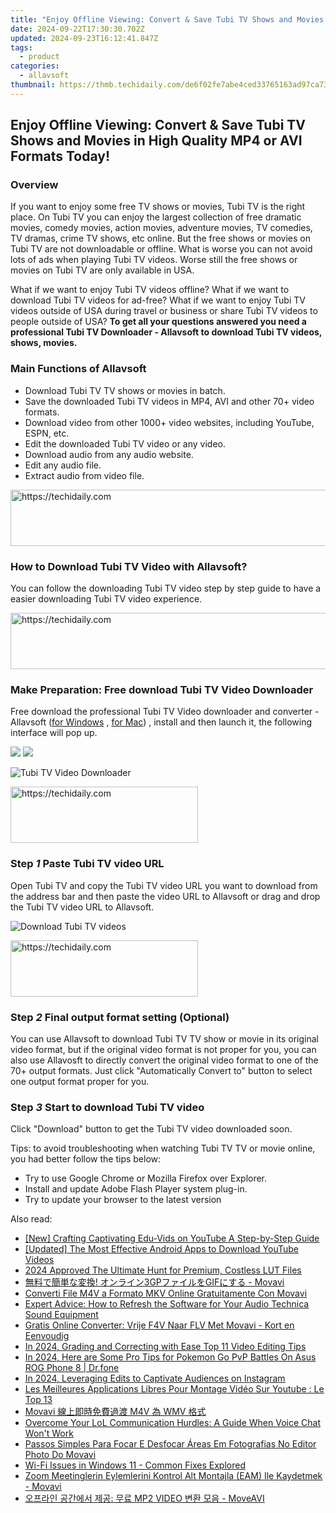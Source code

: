 ```yaml
---
title: "Enjoy Offline Viewing: Convert & Save Tubi TV Shows and Movies in High Quality MP4 or AVI Formats Today!"
date: 2024-09-22T17:30:30.702Z
updated: 2024-09-23T16:12:41.847Z
tags:
  - product
categories:
  - allavsoft
thumbnail: https://thmb.techidaily.com/de6f02fe7abe4ced33765163ad97ca736d4fe362eb73d4850ee3f18065b24c2f.jpg
---
```


## Enjoy Offline Viewing: Convert & Save Tubi TV Shows and Movies in High Quality MP4 or AVI Formats Today!

### Overview

If you want to enjoy some free TV shows or movies, Tubi TV is the right place. On Tubi TV you can enjoy the largest collection of free dramatic movies, comedy movies, action movies, adventure movies, TV comedies, TV dramas, crime TV shows, etc online. But the free shows or movies on Tubi TV are not downloadable or offline. What is worse you can not avoid lots of ads when playing Tubi TV videos. Worse still the free shows or movies on Tubi TV are only available in USA.

What if we want to enjoy Tubi TV videos offline? What if we want to download Tubi TV videos for ad-free? What if we want to enjoy Tubi TV videos outside of USA during travel or business or share Tubi TV videos to people outside of USA? **To get all your questions answered you need a professional Tubi TV Downloader - Allavsoft to download Tubi TV videos, shows, movies.**

### Main Functions of Allavsoft

* Download Tubi TV TV shows or movies in batch.
* Save the downloaded Tubi TV videos in MP4, AVI and other 70+ video formats.
* Download video from other 1000+ video websites, including YouTube, ESPN, etc.
* Edit the downloaded Tubi TV video or any video.
* Download audio from any audio website.
* Edit any audio file.
* Extract audio from video file.

<!-- affiliate ads begin -->
<a href="https://aligracehair.sjv.io/c/5597632/1902294/19272" target="_top" id="1902294">
  <img src="//a.impactradius-go.com/display-ad/19272-1902294" border="0" alt="https://techidaily.com" width="728" height="90"/>
</a>
<img height="0" width="0" src="https://aligracehair.sjv.io/i/5597632/1902294/19272" style="position:absolute;visibility:hidden;" border="0" />
<!-- affiliate ads end -->

### How to Download Tubi TV Video with Allavsoft?

You can follow the downloading Tubi TV video step by step guide to have a easier downloading Tubi TV video experience.

<!-- affiliate ads begin -->
<a href="https://appsumo.8odi.net/c/5597632/2082520/7443" target="_top" id="2082520">
  <img src="//a.impactradius-go.com/display-ad/7443-2082520" border="0" alt="https://techidaily.com" width="728" height="90"/>
</a>
<img height="0" width="0" src="https://appsumo.8odi.net/i/5597632/2082520/7443" style="position:absolute;visibility:hidden;" border="0" />
<!-- affiliate ads end -->

### Make Preparation: Free download Tubi TV Video Downloader

Free download the professional Tubi TV Video downloader and converter - Allavsoft ([for Windows](https://tools.techidaily.com/allavsoft/products/) , [for Mac](https://tools.techidaily.com/allavsoft/products/)) , install and then launch it, the following interface will pop up.

[![](https://www.allavsoft.com/how-to/../images/how-to/free-download-win.jpg)](https://tools.techidaily.com/allavsoft/products/) [![](https://www.allavsoft.com/how-to/../images/how-to/free-download-mac.jpg)](https://tools.techidaily.com/allavsoft/products/)

![Tubi TV Video Downloader](https://www.allavsoft.com/how-to/../images/allavsoft/screen-shot-600.jpg)

<!-- affiliate ads begin -->
<a href="https://aligracehair.sjv.io/c/5597632/2115932/19272" target="_top" id="2115932">
  <img src="//a.impactradius-go.com/display-ad/19272-2115932" border="0" alt="https://techidaily.com" width="300" height="90"/>
</a>
<img height="0" width="0" src="https://aligracehair.sjv.io/i/5597632/2115932/19272" style="position:absolute;visibility:hidden;" border="0" />
<!-- affiliate ads end -->

### Step _1_ Paste Tubi TV video URL

Open Tubi TV and copy the Tubi TV video URL you want to download from the address bar and then paste the video URL to Allavsoft or drag and drop the Tubi TV video URL to Allavsoft.

![Download Tubi TV videos](https://www.allavsoft.com/how-to/../images/how-to/spotify-to-mp3/download-and-convert-spotify-to-mp3.jpg)

<!-- affiliate ads begin -->
<a href="https://aligracehair.sjv.io/c/5597632/1959707/19272" target="_top" id="1959707">
  <img src="//a.impactradius-go.com/display-ad/19272-1959707" border="0" alt="https://techidaily.com" width="300" height="90"/>
</a>
<img height="0" width="0" src="https://aligracehair.sjv.io/i/5597632/1959707/19272" style="position:absolute;visibility:hidden;" border="0" />
<!-- affiliate ads end -->

### Step _2_ Final output format setting (Optional)

You can use Allavsoft to download Tubi TV TV show or movie in its original video format, but if the original video format is not proper for you, you can also use Allavosft to directly convert the original video format to one of the 70+ output formats. Just click "Automatically Convert to" button to select one output format proper for you.

### Step _3_ Start to download Tubi TV video

Click "Download" button to get the Tubi TV video downloaded soon.

Tips: to avoid troubleshooting when watching Tubi TV TV or movie online, you had better follow the tips below:

* Try to use Google Chrome or Mozilla Firefox over Explorer.
* Install and update Adobe Flash Player system plug-in.
* Try to update your browser to the latest version

<ins class="adsbygoogle"
     style="display:block"
     data-ad-format="autorelaxed"
     data-ad-client="ca-pub-7571918770474297"
     data-ad-slot="1223367746"></ins>

<ins class="adsbygoogle"
     style="display:block"
     data-ad-client="ca-pub-7571918770474297"
     data-ad-slot="8358498916"
     data-ad-format="auto"
     data-full-width-responsive="true"></ins>

<span class="atpl-alsoreadstyle">Also read:</span>
<div><ul>
<li><a href="https://youtube-videos.techidaily.com/new-crafting-captivating-edu-vids-on-youtube-a-step-by-step-guide/"><u>[New] Crafting Captivating Edu-Vids on YouTube A Step-by-Step Guide</u></a></li>
<li><a href="https://facebook-video-share.techidaily.com/updated-the-most-effective-android-apps-to-download-youtube-videos/"><u>[Updated] The Most Effective Android Apps to Download YouTube Videos</u></a></li>
<li><a href="https://some-skills.techidaily.com/2024-approved-the-ultimate-hunt-for-premium-costless-lut-files/"><u>2024 Approved The Ultimate Hunt for Premium, Costless LUT Files</u></a></li>
<li><a href="https://win-docs.techidaily.com/1726226364277-3gpgif-movavi/"><u>無料で簡単な変換! オンライン3GPファイルをGIFにする - Movavi</u></a></li>
<li><a href="https://win-docs.techidaily.com/converti-file-m4v-a-formato-mkv-online-gratuitamente-con-movavi/"><u>Converti File M4V a Formato MKV Online Gratuitamente Con Movavi</u></a></li>
<li><a href="https://win-dash.techidaily.com/expert-advice-how-to-refresh-the-software-for-your-audio-technica-sound-equipment/"><u>Expert Advice: How to Refresh the Software for Your Audio Technica Sound Equipment</u></a></li>
<li><a href="https://win-docs.techidaily.com/gratis-online-converter-vrije-f4v-naar-flv-met-movavi-kort-en-eenvoudig/"><u>Gratis Online Converter: Vrije F4V Naar FLV Met Movavi - Kort en Eenvoudig</u></a></li>
<li><a href="https://article-files.techidaily.com/in-2024-grading-and-correcting-with-ease-top-11-video-editing-tips/"><u>In 2024, Grading and Correcting with Ease Top 11 Video Editing Tips</u></a></li>
<li><a href="https://android-pokemon-go.techidaily.com/in-2024-here-are-some-pro-tips-for-pokemon-go-pvp-battles-on-asus-rog-phone-8-drfone-by-drfone-virtual-android/"><u>In 2024, Here are Some Pro Tips for Pokemon Go PvP Battles On Asus ROG Phone 8 | Dr.fone</u></a></li>
<li><a href="https://instagram-video-files.techidaily.com/in-2024-leveraging-edits-to-captivate-audiences-on-instagram/"><u>In 2024, Leveraging Edits to Captivate Audiences on Instagram</u></a></li>
<li><a href="https://win-docs.techidaily.com/les-meilleures-applications-libres-pour-montage-video-sur-youtube-le-top-13/"><u>Les Meilleures Applications Libres Pour Montage Vidéo Sur Youtube : Le Top 13</u></a></li>
<li><a href="https://win-docs.techidaily.com/movavi-m4v-wmv/"><u>Movavi 線上即時免費過渡 M4V 為 WMV 格式</u></a></li>
<li><a href="https://sound-issues.techidaily.com/overcome-your-lol-communication-hurdles-a-guide-when-voice-chat-wont-work/"><u>Overcome Your LoL Communication Hurdles: A Guide When Voice Chat Won't Work</u></a></li>
<li><a href="https://win-docs.techidaily.com/passos-simples-para-focar-e-desfocar-areas-em-fotografias-no-editor-photo-do-movavi/"><u>Passos Simples Para Focar E Desfocar Áreas Em Fotografias No Editor Photo Do Movavi</u></a></li>
<li><a href="https://network-issues.techidaily.com/wi-fi-issues-in-windows-11-common-fixes-explored/"><u>Wi-Fi Issues in Windows 11 - Common Fixes Explored</u></a></li>
<li><a href="https://win-docs.techidaily.com/zoom-meetinglerin-eylemlerini-kontrol-alt-montajla-eam-ile-kaydetmek-movavi/"><u>Zoom Meetinglerin Eylemlerini Kontrol Alt Montajla (EAM) Ile Kaydetmek - Movavi</u></a></li>
<li><a href="https://win-docs.techidaily.com/mp2-video-moveavi/"><u>오프라인 공간에서 제공: 무료 MP2 VIDEO 변환 모음 - MoveAVI</u></a></li>
</ul></div>

